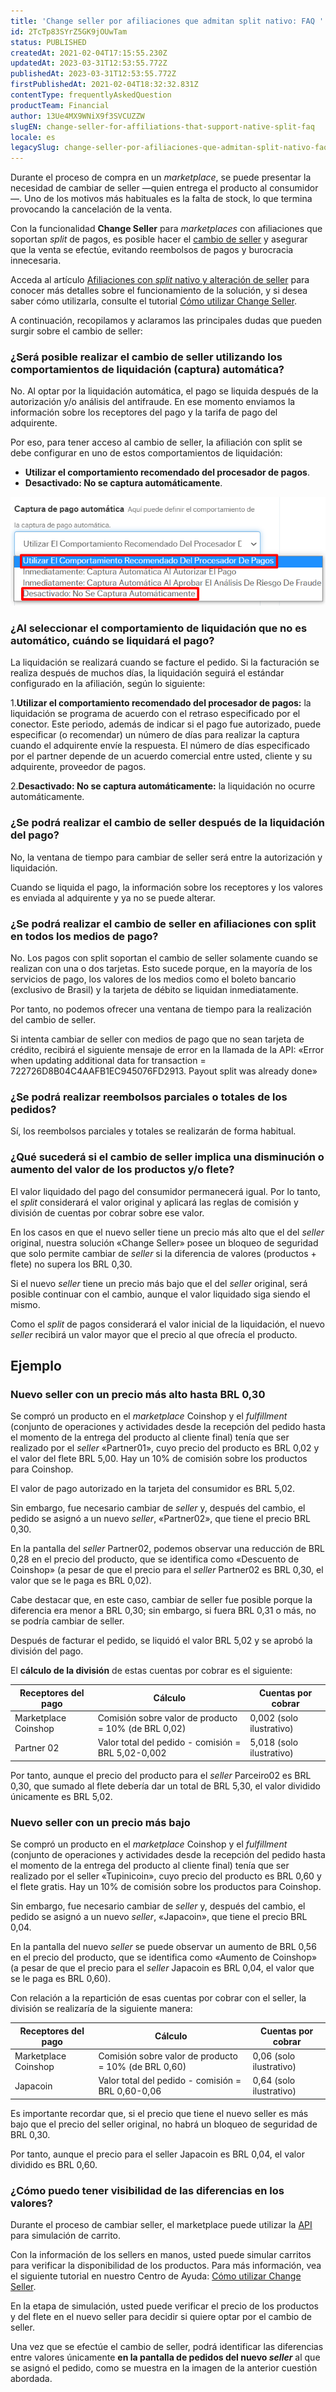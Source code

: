 ```yaml
---
title: 'Change seller por afiliaciones que admitan split nativo: FAQ '
id: 2TcTp83SYrZ5GK9jOUwTam
status: PUBLISHED
createdAt: 2021-02-04T17:15:55.230Z
updatedAt: 2023-03-31T12:53:55.772Z
publishedAt: 2023-03-31T12:53:55.772Z
firstPublishedAt: 2021-02-04T18:32:32.831Z
contentType: frequentlyAskedQuestion
productTeam: Financial
author: 13Ue4MX9WNiX9f3SVCUZZW
slugEN: change-seller-for-affiliations-that-support-native-split-faq
locale: es
legacySlug: change-seller-por-afiliaciones-que-admitan-split-nativo-faq
---
```


Durante el proceso de compra en un *marketplace*, se puede presentar la necesidad de cambiar de seller —quien entrega el producto al consumidor—. Uno de los motivos más habituales es la falta de stock, lo que termina provocando la cancelación de la venta. 

Con la funcionalidad __Change Seller__ para *marketplaces* con afiliaciones que soportan *split* de pagos, es posible hacer el [cambio de seller](/es/tutorial/veja-como-utilizar-o-change-seller--5TBAwO2kOAMw44uyaaQMQO?&utm_source=autocomplete) y asegurar que la venta se efectúe, evitando reembolsos de pagos y burocracia innecesaria.

Acceda al artículo [Afiliaciones con *split* nativo y alteración de seller](/es/announcements/afiliacoes-com-split-nativo-e-alteracao-de-seller?utm_source=newsletter-pt&utm_medium=email-text&utm_campaign=jan-2021%0A%0A) para conocer más detalles sobre el funcionamiento de la solución, y si desea saber cómo utilizarla, consulte el tutorial [Cómo utilizar Change Seller](/es/tutorial/veja-como-utilizar-o-change-seller--5TBAwO2kOAMw44uyaaQMQO?&utm_source=autocomplete).

A continuación, recopilamos y aclaramos las principales dudas que pueden surgir sobre el cambio de seller:

### ¿Será posible realizar el cambio de seller utilizando los comportamientos de liquidación (captura) automática?

No. Al optar por la liquidación automática, el pago se liquida después de la autorización y/o análisis del antifraude. En ese momento enviamos la información sobre los receptores del pago y la tarifa de pago del adquirente. 

Por eso, para tener acceso al cambio de seller, la afiliación con split se debe configurar en uno de estos comportamientos de liquidación:

- __Utilizar el comportamiento recomendado del procesador de pagos__.
- __Desactivado: No se captura automáticamente__.

![Captura de Pago Automática](https://raw.githubusercontent.com/vtexdocs/help-center-content/refs/heads/main/docs/es/faq/Financial/change-seller-por-afiliaciones-que-admitan-split-nativo-faq_1.png)

### ¿Al seleccionar el comportamiento de liquidación que no es automático, cuándo se liquidará el pago?

La liquidación se realizará cuando se facture el pedido. Si la facturación se realiza después de muchos días, la liquidación seguirá el estándar configurado en la afiliación, según lo siguiente:

1.__Utilizar el comportamiento recomendado del procesador de pagos:__ la liquidación se programa de acuerdo con el retraso especificado por el conector. Este periodo, además de indicar si el pago fue autorizado, puede especificar (o recomendar) un número de días para realizar la captura cuando el adquirente envíe la respuesta. El número de días especificado por el partner depende de un acuerdo comercial entre usted, cliente y su adquirente, proveedor de pagos. 

2.__Desactivado: No se captura automáticamente:__ la liquidación no ocurre automáticamente. 

### ¿Se podrá realizar el cambio de seller después de la liquidación del pago?

No, la ventana de tiempo para cambiar de seller será entre la autorización y liquidación. 

Cuando se liquida el pago, la información sobre los receptores y los valores es enviada al adquirente y ya no se puede alterar. 

### ¿Se podrá realizar el cambio de seller en afiliaciones con split en todos los medios de pago?

No. Los pagos con split soportan el cambio de seller solamente cuando se realizan con una o dos tarjetas. Esto sucede porque, en la mayoría de los servicios de pago, los valores de los medios como el boleto bancario (exclusivo de Brasil) y la tarjeta de débito se liquidan inmediatamente. 

Por tanto, no podemos ofrecer una ventana de tiempo para la realización del cambio de seller. 

<div class="alert alert-warning">
  Si intenta cambiar de seller con medios de pago que no sean tarjeta de crédito, recibirá el siguiente mensaje de error en la llamada de la API: «Error when updating additional data for transaction = 722726D8B04C4AAFB1EC945076FD2913. Payout split was already done»
  </div>

### ¿Se podrá realizar reembolsos parciales o totales de los pedidos?

Sí, los reembolsos parciales y totales se realizarán de forma habitual. 

### ¿Qué sucederá si el cambio de seller implica una disminución o aumento del valor de los productos y/o flete? 

El valor liquidado del pago del consumidor permanecerá igual. Por lo tanto, el *split* considerará el valor original y aplicará las reglas de comisión y división de cuentas por cobrar sobre ese valor.

En los casos en que el nuevo seller tiene un precio más alto que el del *seller* original, nuestra solución «Change Seller» posee un bloqueo de seguridad que solo permite cambiar de *seller* si la diferencia de valores (productos + flete) no supera los BRL 0,30.

Si el nuevo *seller* tiene un precio más bajo que el del *seller* original, será posible continuar con el cambio, aunque el valor liquidado siga siendo el mismo.

Como el *split* de pagos considerará el valor inicial de la liquidación, el nuevo *seller* recibirá un valor mayor que el precio al que ofrecía el producto.

## Ejemplo

### Nuevo seller con un precio más alto hasta BRL 0,30 

Se compró un producto en el *marketplace* Coinshop y el *fulfillment* (conjunto de operaciones y actividades desde la recepción del pedido hasta el momento de la entrega del producto al cliente final) tenía que ser realizado por el *seller* «Partner01», cuyo precio del producto es BRL 0,02 y el valor del flete BRL 5,00. Hay un 10% de comisión sobre los productos para Coinshop.

El valor de pago autorizado en la tarjeta del consumidor es BRL 5,02.

Sin embargo, fue necesario cambiar de *seller* y, después del cambio, el pedido se asignó a un nuevo *seller*, «Partner02», que tiene el precio BRL 0,30. 

En la pantalla del *seller* Partner02, podemos observar una reducción de BRL 0,28 en el precio del producto, que se identifica como «Descuento de Coinshop» (a pesar de que el precio para el *seller* Partner02 es BRL 0,30, el valor que se le paga es BRL 0,02). 

<div class="alert alert-info">
  Cabe destacar que, en este caso, cambiar de seller fue posible porque la diferencia era menor a BRL 0,30; sin embargo, si fuera BRL 0,31 o más, no se podría cambiar de seller.
  </div>

Después de facturar el pedido, se liquidó el valor BRL 5,02 y se aprobó la división del pago.

El __cálculo de la división__ de estas cuentas por cobrar es el siguiente: 

| Receptores del pago     | Cálculo     | Cuentas por cobrar     |
| ---------- | ---------- | ---------- |
| Marketplace Coinshop      | Comisión sobre valor de producto = 10% (de BRL 0,02)       | 0,002 (solo ilustrativo)      |
| Partner 02      | Valor total del pedido - comisión = BRL 5,02-0,002       | 5,018 (solo ilustrativo)     |

Por tanto, aunque el precio del producto para el *seller* Parceiro02 es BRL 0,30, que sumado al flete debería dar un total de BRL 5,30, el valor dividido únicamente es BRL 5,02.

### Nuevo seller con un precio más bajo

Se compró un producto en el *marketplace* Coinshop y el *fulfillment* (conjunto de operaciones y actividades desde la recepción del pedido hasta el momento de la entrega del producto al cliente final) tenía que ser realizado por el seller «Tupinicoin», cuyo precio del producto es BRL 0,60 y el flete gratis. Hay un 10% de comisión sobre los productos para Coinshop.

Sin embargo, fue necesario cambiar de *seller* y, después del cambio, el pedido se asignó a un nuevo *seller*, «Japacoin», que tiene el precio BRL 0,04. 

En la pantalla del nuevo *seller* se puede observar un aumento de BRL 0,56 en el precio del producto, que se identifica como «Aumento de Coinshop» (a pesar de que el precio para el *seller* Japacoin es BRL 0,04, el valor que se le paga es BRL 0,60).

Con relación a la repartición de esas cuentas por cobrar con el seller, la división se realizaría de la siguiente manera:

| Receptores del pago     | Cálculo     | Cuentas por cobrar     |
| ---------- | ---------- | ---------- |
| Marketplace Coinshop      | Comisión sobre valor de producto = 10% (de BRL 0,60)       | 0,06 (solo ilustrativo)      |
| Japacoin    | Valor total del pedido - comisión = BRL 0,60-0,06       | 0,64 (solo ilustrativo)     |

<div class="alert alert-info">
  Es importante recordar que, si el precio que tiene el nuevo seller es más bajo que el precio del seller original, no habrá un bloqueo de seguridad de BRL 0,30.
  </div>

Por tanto, aunque el precio para el seller Japacoin es BRL 0,04, el valor dividido es BRL 0,60. 

### ¿Cómo puedo tener visibilidad de las diferencias en los valores?

Durante el proceso de cambiar seller, el marketplace puede utilizar la [API](/es/tutorial/veja-como-utilizar-o-change-seller--5TBAwO2kOAMw44uyaaQMQO?&utm_source=autocomplete) para simulación de carrito. 

Con la información de los sellers en manos, usted puede simular carritos para verificar la disponibilidad de los productos. Para más información, vea el siguiente tutorial en nuestro Centro de Ayuda: [Cómo utilizar Change Seller](/es/tutorial/veja-como-utilizar-o-change-seller--5TBAwO2kOAMw44uyaaQMQO?&utm_source=autocomplete).

En la etapa de simulación, usted puede verificar el precio de los productos y del flete en el nuevo seller para decidir si quiere optar por el cambio de seller. 

Una vez que se efectúe el cambio de seller, podrá identificar las diferencias entre valores únicamente __en la pantalla de pedidos del nuevo *seller*__ al que se asignó el pedido, como se muestra en la imagen de la anterior cuestión abordada. 


